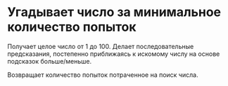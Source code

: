 # Угадывает число за минимальное количество попыток

Получает целое число от 1 до 100. Делает последовательные предсказания, постепенно приближаясь к искомому числу на основе подсказок больше/меньше.

Возвращает количество попыток потраченное на поиск числа.

